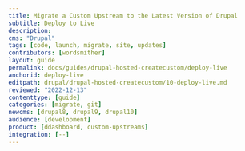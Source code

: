 ```yaml
---
title: Migrate a Custom Upstream to the Latest Version of Drupal
subtitle: Deploy to Live
description: 
cms: "Drupal"
tags: [code, launch, migrate, site, updates]
contributors: [wordsmither]
layout: guide
permalink: docs/guides/drupal-hosted-createcustom/deploy-live
anchorid: deploy-live
editpath: drupal/drupal-hosted-createcustom/10-deploy-live.md
reviewed: "2022-12-13"
contenttype: [guide]
categories: [migrate, git]
newcms: [drupal8, drupal9, drupal10]
audience: [development]
product: [ddashboard, custom-upstreams]
integration: [--]
---
```


<Partial file="drupal/deploy-live.md" />
